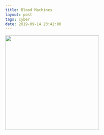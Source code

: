 ```yaml
---
title: Blood Machines
layout: post
tags: cyber
date: 2019-09-14 23:42:00
---
```

<img width="300" src="https://www.retro-synthwave.com/wp-content/uploads/2020/08/blood-machines-apercu-article.jpg" />
